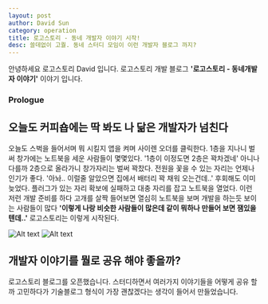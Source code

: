 ```yaml
---
layout: post
author: David Sun
category: operation
title: 로고스토리 - 동네 개발자 이야기 시작!
desc: 쓸데없이 고퀄. 동네 스터디 모임이 이런 개발자 블로그 까지?
---
```


안녕하세요 로고스토리 David 입니다. 로고스토리 개발 블로그 **'로고스토리 - 동네개발자 이야기'** 이야기 입니다.

### Prologue 
## 오늘도 커피숍에는 딱 봐도 나 닮은 개발자가 넘친다
오늘도 스벅을 들어서며 뭐 시킬지 앱을 켜며 사이렌 오더를 클릭한다. 1층을 지나니 벌써 창가에는 노트북을 세운 사람들이 몇몇있다. '1층이 이정도면 2층은 꽉차겠네' 아니나 다를까 2층으로 올라가니 창가자리는 벌써 꽉찼다. 전원을 꽃을 수 있는 자리는 언제나 인기가 좋다. '아놔.. 이럴줄 알았으면 집에서 배터리 꽉 채워 오는건데..' 후회해도 이미 늦었다. 플러그가 있는 자리 확보에 실패하고 대충 자리를 잡고 노트북을 열었다. 이런 저런 개발 준비를 하다 고개를 살짝 들어보면 열심히 노트북을 보며 개발을 하는듯 보이는 사람들이 많다 **'이렇게 나랑 비슷한 사람들이 많은데 같이 뭐하나 만들어 보면 잼있을텐데..'** 로고스토리는 이렇게 시작된다.

![Alt text](/assets/img/cafe1.jpg)
![Alt text](/assets/img/cafe2.jpg)

## 개발자 이야기를 뭘로 공유 해야 좋을까?
로고스토리 블로그를 오픈했습니다. 스터디하면서 여러가지 이야기들을 어떻게 공유 할까 고민하다가 기술블로그 형식이 가장 괜찮겠다는 생각이 들어서 만들었습니다.
